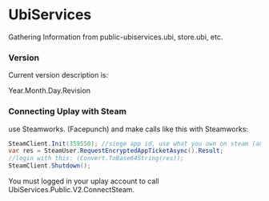 # UbiServices
Gathering Information from public-ubiservices.ubi, store.ubi, etc.

### Version

Current version description is:

Year.Month.Day.Revision


### Connecting Uplay with Steam
use Steamworks. (Facepunch)
and make calls like this with Steamworks:
```cs
SteamClient.Init(359550); //siege app id, use what you own on steam (and also must have to be connected to uplay)
var res = SteamUser.RequestEncryptedAppTicketAsync().Result;
//login with this: (Convert.ToBase64String(res));
SteamClient.Shutdown();
```
You must logged in your uplay account to call UbiServices.Public.V2.ConnectSteam.
